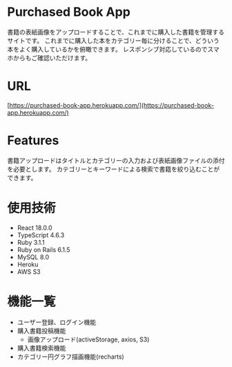 # Purchased Book App
書籍の表紙画像をアップロードすることで、これまでに購入した書籍を管理するサイトです。
これまでに購入した本をカテゴリー毎に分けることで、どういう本をよく購入しているかを俯瞰できます。
レスポンシブ対応しているのでスマホからもご確認いただけます。

# URL
[https://purchased-book-app.herokuapp.com/](https://purchased-book-app.herokuapp.com/)

# Features
書籍アップロードはタイトルとカテゴリーの入力および表紙画像ファイルの添付を必要とします。
カテゴリーとキーワードによる検索で書籍を絞り込むことができます。

# 使用技術
  - React 18.0.0
  - TypeScript 4.6.3
  - Ruby 3.1.1
  - Ruby on Rails 6.1.5
  - MySQL 8.0
  - Heroku
  - AWS S3

# 機能一覧
  - ユーザー登録、ログイン機能
  - 購入書籍投稿機能
    - 画像アップロード(activeStorage, axios, S3)
  - 購入書籍検索機能
  - カテゴリー円グラフ描画機能(recharts)

